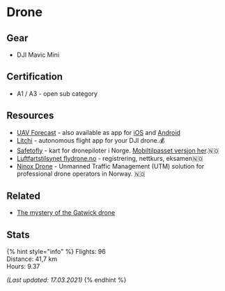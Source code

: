 # Drone

## Gear

* DJI Mavic Mini

## Certification

* A1 / A3 - open sub category

## Resources

* [UAV Forecast](https://www.uavforecast.com/) - also available as app for [iOS](https://apps.apple.com/us/app/uav-forecast/id1050023752) and [Android](https://play.google.com/store/apps/details?id=com.uavforecast&hl=en_US)
* [Litchi](https://flylitchi.com/) - autonomous flight app for your DJI drone.💰 
* [Safetofly](https://www.safetofly.no/) - kart for dronepiloter i Norge. [Mobiltilpasset versjon her](https://www.safetofly.no/mobile).🇳🇴
* [Luftfartstilsynet flydrone.no](https://flydrone.no/) - registrering, nettkurs, eksamen🇳🇴
* [Ninox Drone](https://operatorportal.ninoxdrone.no/) - Unmanned Traffic Management \(UTM\) solution for professional drone operators in Norway. 🇳🇴 

## Related

* [The mystery of the Gatwick drone](https://www.theguardian.com/uk-news/2020/dec/01/the-mystery-of-the-gatwick-drone)

## Stats

{% hint style="info" %}
Flights: 96  
Distance: 41,7 km  
Hours: 9.37

_\(Last updated: 17.03.2021\)_
{% endhint %}

  


